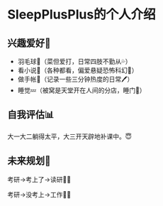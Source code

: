 # SleepPlusPlus的个人介绍

## 兴趣爱好🌈

- 羽毛球🏸（菜但爱打，日常四肢不勤从💦）
- 看小说📖（各种都看，偏爱悬疑恐怖科幻👻）
- 做手帐📓（记录一些三分钟热度的日常🖊）
- 睡觉💤（被窝是天堂开在人间的分店，睡门🙏）



## 自我评估📊

大一大二躺得太平，大三开天辟地补课中。😇



## 未来规划🧐

考研→考上了→读研👩‍🎓

考研→没考上→工作👩‍💻
